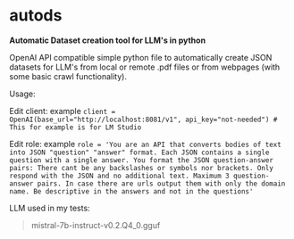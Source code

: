 # autods
**Automatic Dataset creation tool for LLM's in python**

OpenAI API compatible simple python file to automatically create JSON datasets for LLM's from local or remote .pdf files or from webpages (with some basic crawl functionality).

Usage:

Edit client:
example
`client = OpenAI(base_url="http://localhost:8081/v1", api_key="not-needed") # This for example is for LM Studio`

Edit role:
example
`role = 'You are an API that converts bodies of text into JSON "question" "answer" format. Each JSON contains a single question with a single answer. You format the JSON question-answer pairs: There cant be any backslashes or symbols nor brackets. Only respond with the JSON and no additional text. Maximum 3 question-answer pairs. In case there are urls output them with only the domain name. Be descriptive in the answers and not in the questions'`

LLM used in my tests:
>mistral-7b-instruct-v0.2.Q4_0.gguf
